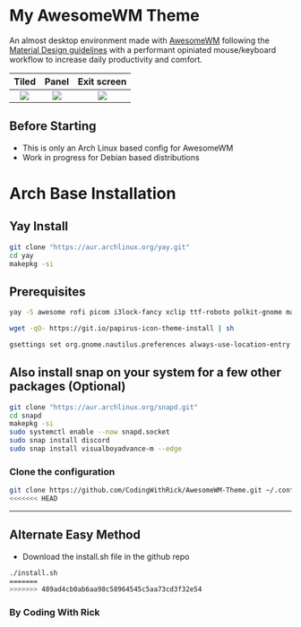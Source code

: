 # My AwesomeWM Theme

An almost desktop environment made with [AwesomeWM](https://awesomewm.org/) following the [Material Design guidelines](https://material.io) with a performant opiniated mouse/keyboard workflow to increase daily productivity and comfort.

|                Tiled                 |                Panel                 |             Exit screen              |
| :----------------------------------: | :----------------------------------: | :----------------------------------: |
| ![](https://i.imgur.com/fELCtep.png) | ![](https://i.imgur.com/7IthpQS.png) | ![](https://i.imgur.com/rcKOLYQ.png) |

## Before Starting

- This is only an Arch Linux based config for AwesomeWM
- Work in progress for Debian based distributions

# Arch Base Installation

## Yay Install

```bash
git clone "https://aur.archlinux.org/yay.git"
cd yay
makepkg -si
```

## Prerequisites

```bash
yay -S awesome rofi picom i3lock-fancy xclip ttf-roboto polkit-gnome materia-gtk-theme lxappearance flameshot pnmixer network-manager-applet xfce4-power-manager alacritty google-chrome nautilus visual-studio-code-insiders-bin -y

wget -qO- https://git.io/papirus-icon-theme-install | sh

gsettings set org.gnome.nautilus.preferences always-use-location-entry true
```

## Also install snap on your system for a few other packages (Optional)

```bash
git clone "https://aur.archlinux.org/snapd.git"
cd snapd
makepkg -si
sudo systemctl enable --now snapd.socket
sudo snap install discord
sudo snap install visualboyadvance-m --edge
```

### Clone the configuration

```bash
git clone https://github.com/CodingWithRick/AwesomeWM-Theme.git ~/.config/awesome
<<<<<<< HEAD
```

---

## Alternate Easy Method

- Download the install.sh file in the github repo

```bash
./install.sh
=======
>>>>>>> 489ad4cb0ab6aa98c58964545c5aa73cd3f32e54
```

### By Coding With Rick

